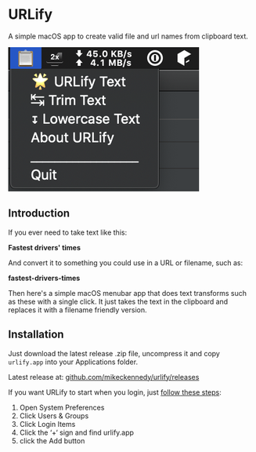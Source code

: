 # URLify

A simple macOS app to create valid file and url names from clipboard text.

![](readme_resources/screenshot.png)

## Introduction

If you ever need to take text like this:

**Fastest drivers' times**

And convert it to something you could use in a URL or filename, such as:

**fastest-drivers-times**

Then here's a simple macOS menubar app that does text transforms such as these with a single click. It just takes the text in the clipboard and replaces it with a filename friendly version.

## Installation

Just download the latest release .zip file, uncompress it and copy `urlify.app` into your Applications folder. 

Latest release at: [github.com/mikeckennedy/urlify/releases](https://github.com/mikeckennedy/urlify/releases/latest)

If you want URLify to start when you login, 
just [follow these steps](https://www.idownloadblog.com/2015/03/24/apps-launch-system-startup-mac/):

1. Open System Preferences
2. Click Users & Groups
3. Click Login Items
4. Click the ‘+‘ sign and find urlify.app
5. click the Add button
